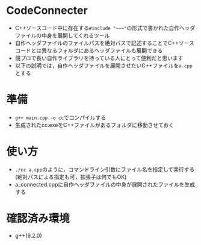 # CodeConnecter
- C++ソースコード中に存在する`#include "~~~"`の形式で書かれた自作ヘッダファイルの中身を展開してくれるツール
- 自作ヘッダファイルのファイルパスを絶対パスで記述することでC++ソースコードとは異なるフォルダにあるヘッダファイルも展開できる
- 競プロで長い自作ライブラリを持っている人にとって便利だと思います
- 以下の説明では，自作ヘッダファイルを展開させたいC++ファイルを`a.cpp`とする

# 準備
- `g++ main.cpp -o cc`でコンパイルする
- 生成されたcc.exeをC++ファイルがあるフォルダに移動させておく

# 使い方
- `./cc a.cpp`のように，コマンドライン引数にファイル名を指定して実行する (絶対パスによる指定も可，拡張子は何でもOK)
- a_connected.cppに自作ヘッダファイルの中身が展開されたファイルを生成する

# 確認済み環境
- g++(9.2.0)
